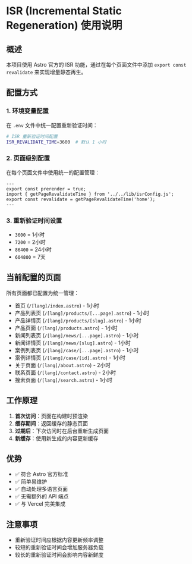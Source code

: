 # ISR (Incremental Static Regeneration) 使用说明

## 概述

本项目使用 Astro 官方的 ISR 功能，通过在每个页面文件中添加 `export const revalidate` 来实现增量静态再生。

## 配置方式

### 1. 环境变量配置

在 `.env` 文件中统一配置重新验证时间：

```bash
# ISR 重新验证时间配置
ISR_REVALIDATE_TIME=3600  # 默认 1 小时
```

### 2. 页面级别配置

在每个页面文件中使用统一的配置管理：

```astro
---
export const prerender = true;
import { getPageRevalidateTime } from '../../lib/isrConfig.js';
export const revalidate = getPageRevalidateTime('home');
---
```

### 3. 重新验证时间设置

- `3600` = 1小时
- `7200` = 2小时  
- `86400` = 24小时
- `604800` = 7天

## 当前配置的页面

所有页面都已配置为统一管理：

- 首页 (`/[lang]/index.astro`) - 1小时
- 产品列表页 (`/[lang]/products/[...page].astro`) - 1小时
- 产品详情页 (`/[lang]/products/[slug].astro`) - 1小时
- 产品页面 (`/[lang]/products.astro`) - 1小时
- 新闻列表页 (`/[lang]/news/[...page].astro`) - 1小时
- 新闻详情页 (`/[lang]/news/[slug].astro`) - 1小时
- 案例列表页 (`/[lang]/case/[...page].astro`) - 1小时
- 案例详情页 (`/[lang]/case/[id].astro`) - 1小时
- 关于页面 (`/[lang]/about.astro`) - 2小时
- 联系页面 (`/[lang]/contact.astro`) - 2小时
- 搜索页面 (`/[lang]/search.astro`) - 1小时

## 工作原理

1. **首次访问**：页面在构建时预渲染
2. **缓存期间**：返回缓存的静态页面
3. **过期后**：下次访问时在后台重新生成页面
4. **新缓存**：使用新生成的内容更新缓存

## 优势

- ✅ 符合 Astro 官方标准
- ✅ 简单易维护
- ✅ 自动处理多语言页面
- ✅ 无需额外的 API 端点
- ✅ 与 Vercel 完美集成

## 注意事项

- 重新验证时间应根据内容更新频率调整
- 较短的重新验证时间会增加服务器负载
- 较长的重新验证时间会影响内容新鲜度 
